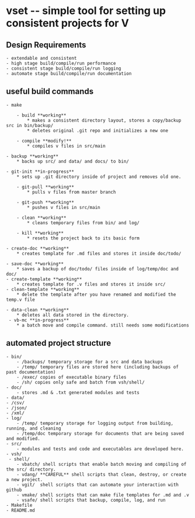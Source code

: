 # vset -- simple tool for setting up consistent projects for V

## Design Requirements
    - extendable and consistent
    - high stage build/compile/run performance
    - consistent stage build/compile/run logging
    - automate stage build/compile/run documentation

## useful build commands
    - make

        - build **working**
            * makes a consistent directory layout, stores a copy/backup src in bin/backup/
            * deletes original .git repo and initializes a new one

        - compile **modify!**
            * compiles v files in src/main

	- backup **working**
	    * backs up src/ and data/ and docs/ to bin/

	- git-init **in-progress**
	    * sets up .git directory inside of project and removes old one.

        - git-pull **working**
            * pulls v files from master branch

        - git-push **working**
            * pushes v files in src/main

        - clean **working**
            * cleans temporary files from bin/ and log/

        - kill **working**
            * resets the project back to its basic form

	- create-doc **working**
	    * creates template for .md files and stores it inside doc/todo/

	- save-doc **working**
	    * saves a backup of doc/todo/ files inside of log/temp/doc and doc/
	- create-template **working**
	    * creates template for .v files and stores it inside src/
	- clean-template **working**
	    * delete the template after you have renamed and modified the temp.v file

 	- data-clean **working**
	    * deletes all data stored in the directory.
	 - vb-mc **in-progress**
	    * a batch move and compile command. still needs some modifications

## automated project structure
    - bin/
        - /backups/ temporary storage for a src and data backups
        - /temp/ temporary files are stored here (including backups of past documentation)
        - /exec/ copies of executable binary files
        - /sh/ copies only safe and batch from vsh/shell/
    - doc/
        - stores .md & .txt generated modules and tests
    - data/
	- /csv/
	- /json/
	- /xml/
    - log/
        - /temp/ temporary storage for logging output from building, running, and cleaning
        - /temp/doc temporary storage for documents that are being saved and modified.
    - src/
        - modules and tests and code and executables are developed here.
    - vsh/
	 - shell/
		- vbatch/ shell scripts that enable batch moving and compiling of the src/ directory. 
		- vdang/ **CAREFUL** shell scripts that clean, destroy, or create a new project.
		- vgit/  shell scripts that can automate your interaction with github
		- vmake/ shell scripts that can make file templates for .md and .v
		- vsafe/ shell scripts that backup, compile, log, and run
    - Makefile
    - README.md

